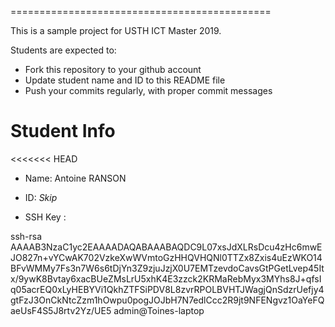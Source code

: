 =============================================

This is a sample project for USTH ICT Master 2019.

Students are expected to:

* Fork this repository to your github account
* Update student name and ID to this README file
* Push your commits regularly, with proper commit messages

Student Info
=======================

<<<<<<< HEAD
* Name: Antoine RANSON  
* ID: *Skip*

* SSH Key :

ssh-rsa AAAAB3NzaC1yc2EAAAADAQABAAABAQDC9L07xsJdXLRsDcu4zHc6mwEJO827n+vYCwAK702VzkeXwWVmtoGzHHQVHQNl0TTZx8Zxis4uEzWKO14BFvWMMy7Fs3n7W6s6tDjYn3Z9zjuJzjX0U7EMTzevdoCavsGtPGetLvep45Itx/9ywK8Bvtay6xacBUeZMsLrU5xhK4E3zzck2KRMaRebMyx3MYhs8J+qfsIq05acrEQ0xLyHEBYVi1QkhZTFSiPDV8L8zvrRPOLBVHTJWagjQnSdzrUefjy4gtFzJ3OnCkNtcZzm1hOwpu0pogJOJbH7N7edlCcc2R9jt9NFENgvz1OaYeFQaeUsF4S5J8rtv2Yz/UE5 admin@Toines-laptop


